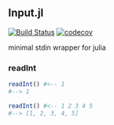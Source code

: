 ## Input.jl
[![Build Status](https://travis-ci.com/mildc055ee/Input.jl.svg?branch=master)](https://travis-ci.com/mildc055ee/Input.jl)
[![codecov](https://codecov.io/gh/mildc055ee/Input.jl/branch/master/graph/badge.svg)](https://codecov.io/gh/mildc055ee/Input.jl)
  
minimal stdin wrapper for julia

### readInt
```julia
readInt() #<-- 1
#--> 1

readInt() #<-- 1 2 3 4 5
#--> [1, 2, 3, 4, 5]
```

